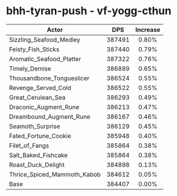 # bhh-tyran-push - vf-yogg-cthun
| Actor | DPS | Increase |
|---|:---:|:---:|
|Sizzling_Seafood_Medley|387491|0.80%|
|Feisty_Fish_Sticks|387440|0.79%|
|Aromatic_Seafood_Platter|387322|0.76%|
|Timely_Demise|386889|0.65%|
|Thousandbone_Tongueslicer|386524|0.55%|
|Revenge_Served_Cold|386522|0.55%|
|Great_Cerulean_Sea|386293|0.49%|
|Draconic_Augment_Rune|386213|0.47%|
|Dreambound_Augment_Rune|386167|0.46%|
|Seamoth_Surprise|386129|0.45%|
|Fated_Fortune_Cookie|385948|0.40%|
|Filet_of_Fangs|385864|0.38%|
|Salt_Baked_Fishcake|385864|0.38%|
|Roast_Duck_Delight|384898|0.13%|
|Thrice_Spiced_Mammoth_Kabob|384612|0.05%|
|Base|384407|0.00%|
